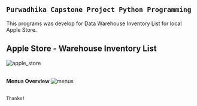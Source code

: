## `Purwadhika Capstone Project Python Programming`

This programs was develop for Data Warehouse Inventory List for local Apple Store.

## **Apple Store - Warehouse Inventory List**
![apple_store](https://user-images.githubusercontent.com/94034809/162268125-7aba026b-7dad-4d3e-9b6d-a1cee0db09ac.jpg)

<br>**Menus Overview**
![menus](https://user-images.githubusercontent.com/94034809/162268084-af83539d-46ca-487c-8b18-f1b38752f5c3.jpg)

<br>`Thanks!`
